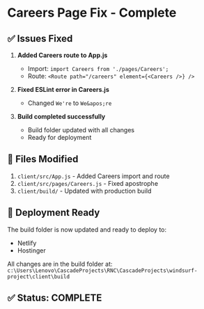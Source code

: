 # Careers Page Fix - Complete

## ✅ Issues Fixed

1. **Added Careers route to App.js**
   - Import: `import Careers from './pages/Careers';`
   - Route: `<Route path="/careers" element={<Careers />} />`

2. **Fixed ESLint error in Careers.js**
   - Changed `We're` to `We&apos;re`

3. **Build completed successfully**
   - Build folder updated with all changes
   - Ready for deployment

## 📁 Files Modified

1. `client/src/App.js` - Added Careers import and route
2. `client/src/pages/Careers.js` - Fixed apostrophe
3. `client/build/` - Updated with production build

## 🚀 Deployment Ready

The build folder is now updated and ready to deploy to:
- Netlify
- Hostinger

All changes are in the build folder at:
`c:\Users\Lenovo\CascadeProjects\RNC\CascadeProjects\windsurf-project\client\build`

## ✅ Status: COMPLETE
